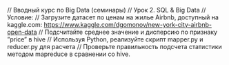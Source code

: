 // Вводный курс по Big Data (семинары)
// Урок 2. SQL & Big Data
// Условие:
// Загрузите датасет по ценам на жилье Airbnb, доступный на kaggle.com: https://www.kaggle.com/dgomonov/new-york-city-airbnb-open-data
// Подсчитайте среднее значение и дисперсию по признаку ”price” в hive
// Используя Python, реализуйте скрипт mapper.py и reducer.py для расчета
// Проверьте правильность подсчета статистики методом mapreduce в сравнении со hive.
